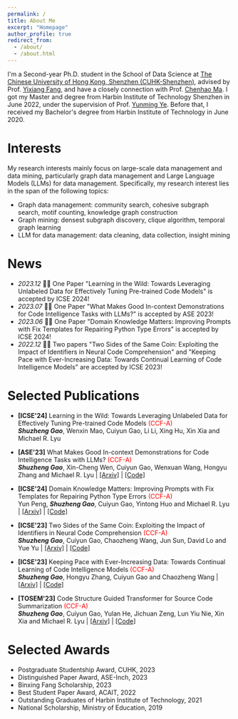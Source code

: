 ```yaml
---
permalink: /
title: About Me
excerpt: "Homepage"
author_profile: true
redirect_from: 
  - /about/
  - /about.html
---
```


I'm a Second-year Ph.D. student in the School of Data Science at [The Chinese University of Hong Kong, Shenzhen (CUHK-Shenzhen)](https://sds.cuhk.edu.cn/endex.html), advised by Prof. [Yixiang Fang](https://fangyixiang.github.io/), and have a closely connection with Prof. [Chenhao Ma](https://chenhao-ma.github.io/). I got my Master and degree from Harbin Institute of Technology Shenzhen in June 2022, under the supervision of Prof. [Yunming Ye](https://scholar.google.com/citations?user=n30nnskAAAAJ&hl=zh-CN). Before that, I received my Bachelor's degree from Harbin Institute of Technology in June 2020. 


# Interests
My  research interests mainly focus on large-scale data management and data mining, particularly graph data management and Large Language Models (LLMs) for data management. Specifically, my research interest lies in the span of the following topics:

- Graph data management: community search, cohesive subgraph search,  motif counting, knowledge graph construction
- Graph mining: densest subgraph discovery, clique algorithm, temporal graph learning
- LLM for data management: data cleaning, data collection, insight mining





#  News
- *2023.12* 🎉🎉 One Paper "Learning in the Wild: Towards Leveraging Unlabeled Data for Effectively Tuning Pre-trained Code Models" is accepted by ICSE 2024!
- *2023.07* 🎉🎉 One Paper "What Makes Good In-context Demonstrations for Code Intelligence Tasks with LLMs?" is accepted by ASE 2023!
- *2023.06* 🎉🎉 One Paper "Domain Knowledge Matters: Improving Prompts with Fix Templates for Repairing Python Type Errors" is accepted by ICSE 2024!
- *2022.12* 🎉🎉 Two papers "Two Sides of the Same Coin: Exploiting the Impact of Identifiers in Neural Code Comprehension" and "Keeping Pace with Ever-Increasing Data: Towards Continual Learning of Code Intelligence Models" are accepted by ICSE 2023!

# Selected Publications 

- **[ICSE'24]** Learning in the Wild: Towards Leveraging Unlabeled Data for Effectively Tuning Pre-trained Code Models   <font color="#FF0000 ">(CCF-A)</font>  
_**Shuzheng Gao**_, Wenxin Mao, Cuiyun Gao, Li Li, Xing Hu, Xin Xia and Michael R. Lyu  

- **[ASE'23]** What Makes Good In-context Demonstrations for Code Intelligence Tasks with LLMs?   <font color="#FF0000 ">(CCF-A)</font>  
_**Shuzheng Gao**_, Xin-Cheng Wen, Cuiyun Gao, Wenxuan Wang, Hongyu Zhang and Michael R. Lyu \| [[Arxiv]](https://arxiv.org/abs/2304.07575) \| [[Code]](https://github.com/gszsectan/ICL) 

- **[ICSE'24]** Domain Knowledge Matters: Improving Prompts with Fix Templates for Repairing Python Type Errors   <font color="#FF0000 ">(CCF-A)</font>  
Yun Peng, _**Shuzheng Gao**_, Cuiyun Gao, Yintong Huo and Michael R. Lyu \| [[Arxiv]](https://arxiv.org/abs/2306.01394) \| [[Code]](https://github.com/JohnnyPeng18/TypeFix) 

- **[ICSE'23]** Two Sides of the Same Coin: Exploiting the Impact of Identifiers in Neural Code Comprehension   <font color="#FF0000 ">(CCF-A)</font>  
_**Shuzheng Gao**_, Cuiyun Gao, Chaozheng Wang, Jun Sun, David Lo and Yue Yu \| [[Arxiv]](https://arxiv.org/abs/2207.11104) \| [[Code]](https://github.com/ReliableCoding/CREAM) 


- **[ICSE'23]** Keeping Pace with Ever-Increasing Data: Towards Continual Learning of Code Intelligence Models   <font color="#FF0000 ">(CCF-A)</font>  
_**Shuzheng Gao**_, Hongyu Zhang, Cuiyun Gao and Chaozheng Wang \| [[Arxiv]](https://arxiv.org/abs/2209.07027) \| [[Code]](https://github.com/ReliableCoding/REPEAT) 


- **[TOSEM'23]** Code Structure Guided Transformer for Source Code Summarization   <font color="#FF0000 ">(CCF-A)</font>  
_**Shuzheng Gao**_, Cuiyun Gao, Yulan He, Jichuan Zeng, Lun Yiu Nie, Xin Xia and Michael R. Lyu \| [[Arxiv]](https://arxiv.org/abs/2104.09340) \| [[Code]](https://github.com/gszsectan/SG-Trans)   

# Selected Awards

- Postgraduate Studentship Award, CUHK, 2023
- Distinguished Paper Award, ASE-Inch, 2023
- Binxing Fang Scholarship, 2023
- Best Student Paper Award, ACAIT, 2022
- Outstanding Graduates of Harbin Institute of Technology, 2021
- National Scholarship, Ministry of Education, 2019

<script type="text/javascript" id="clustrmaps" src="//clustrmaps.com/map_v2.js?d=C6tYBi-zUAcUjn0-KFJV1KaftFhTp2GrOlPaCdmIs9c&cl=ffffff&w=a"></script>
